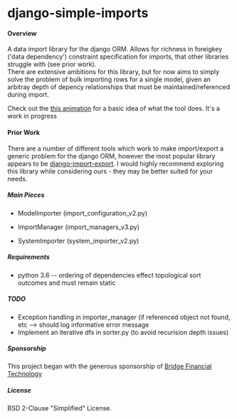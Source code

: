 django-simple-imports
=====================

#### Overview
A data import library for the django ORM.  Allows for richness in foreigkey ('data dependency')
constraint specification for imports, that other libraries struggle with (see prior work).  
There are extensive ambitions for this library, but for now aims to simply solve the problem of 
bulk importing rows for a single model, given an arbitray depth of depency relationships that 
must be maintained/referenced during import.

Check out the [this animation](https://raasama-concept.herokuapp.com/draw-re-sim) for a basic idea of what the tool does.  It's a work in progress

#### Prior Work
There are a number of different tools which work to make import/export a generic problem for the django ORM, 
however the most popular library appears to be [django-import-export](https://github.com/django-import-export/django-import-export).
I would highly recommend exploring this library while considering ours - they may be better suited for your needs.  

##### Main Pieces

* ModelImporter (import_configuration_v2.py)

* ImportManager (import_managers_v3.py)

* SystemImporter (system_importer_v2.py)

##### Requirements
* python 3.6 -- ordering of dependencies effect topological sort outcomes and must remain static

##### TODO
* Exception handling in importer_manager (if referenced object not found, etc --> should log informative error message
* Implement an iterative dfs in sorter.py (to avoid recurision depth issues)

##### Sponsorship
This project began with the generous sponsorship of [Bridge Financial Technology](http://www.bridgeft.com/)

##### License
BSD 2-Clause "Simplified" License.

